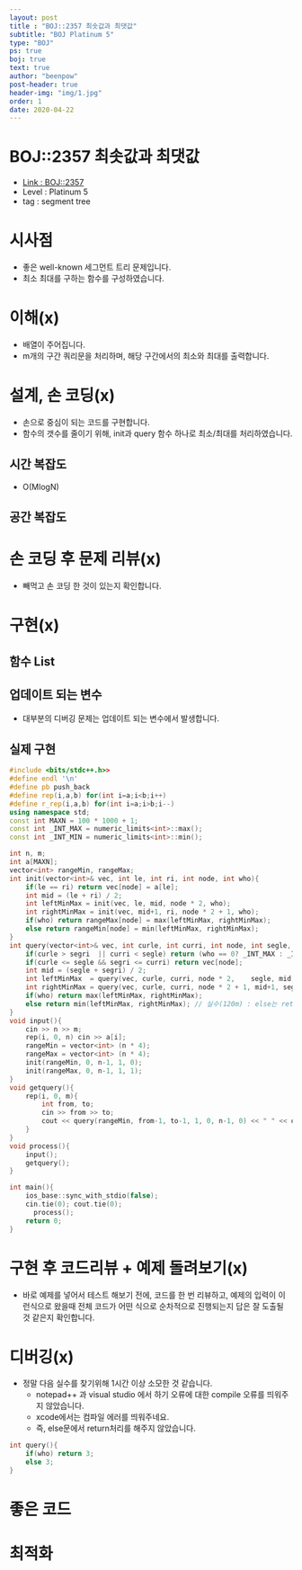 ```yaml
---
layout: post
title : "BOJ::2357 최솟값과 최댓값"
subtitle: "BOJ Platinum 5"
type: "BOJ"
ps: true
boj: true
text: true
author: "beenpow"
post-header: true
header-img: "img/1.jpg"
order: 1
date: 2020-04-22
---
```

# BOJ::2357 최솟값과 최댓값
- [Link : BOJ::2357](https://www.acmicpc.net/problem/2357)
- Level : Platinum 5
- tag : segment tree

# 시사점
- 좋은 well-known 세그먼트 트리 문제입니다.
- 최소 최대를 구하는 함수를 구성하였습니다.

# 이해(x)
- 배열이 주어집니다.
- m개의 구간 쿼리문을 처리하며, 해당 구간에서의 최소와 최대를 출력합니다.

# 설계, 손 코딩(x)
- 손으로 중심이 되는 코드를 구현합니다.
- 함수의 갯수를 줄이기 위해, init과 query 함수 하나로 최소/최대를 처리하였습니다.

## 시간 복잡도
- O(MlogN)

## 공간 복잡도

# 손 코딩 후 문제 리뷰(x)
- 빼먹고 손 코딩 한 것이 있는지 확인합니다.

# 구현(x)

## 함수 List 

## 업데이트 되는 변수
- 대부분의 디버깅 문제는 업데이트 되는 변수에서 발생합니다.

## 실제 구현 

```cpp
#include <bits/stdc++.h>>
#define endl '\n'
#define pb push_back
#define rep(i,a,b) for(int i=a;i<b;i++)
#define r_rep(i,a,b) for(int i=a;i>b;i--)
using namespace std;
const int MAXN = 100 * 1000 + 1;
const int _INT_MAX = numeric_limits<int>::max();
const int _INT_MIN = numeric_limits<int>::min();

int n, m;
int a[MAXN];
vector<int> rangeMin, rangeMax;
int init(vector<int>& vec, int le, int ri, int node, int who){
	if(le == ri) return vec[node] = a[le];
	int mid = (le + ri) / 2;
	int leftMinMax = init(vec, le, mid, node * 2, who);
	int rightMinMax = init(vec, mid+1, ri, node * 2 + 1, who);
	if(who) return rangeMax[node] = max(leftMinMax, rightMinMax);
	else return rangeMin[node] = min(leftMinMax, rightMinMax);
}
int query(vector<int>& vec, int curle, int curri, int node, int segle, int segri, int who){
	if(curle > segri  || curri < segle) return (who == 0? _INT_MAX : _INT_MIN);
	if(curle <= segle && segri <= curri) return vec[node];
	int mid = (segle + segri) / 2;
	int leftMinMax  = query(vec, curle, curri, node * 2,    segle, mid, who);
	int rightMinMax = query(vec, curle, curri, node * 2 + 1, mid+1, segri, who);
	if(who) return max(leftMinMax, rightMinMax);
	else return min(leftMinMax, rightMinMax); // 실수(120m) : else는 return안해도 컴파일 에러 안나네
}
void input(){
	cin >> n >> m;
	rep(i, 0, n) cin >> a[i];
	rangeMin = vector<int> (n * 4);
	rangeMax = vector<int> (n * 4);
	init(rangeMin, 0, n-1, 1, 0);
	init(rangeMax, 0, n-1, 1, 1);
}
void getquery(){
	rep(i, 0, m){
		int from, to;
		cin >> from >> to;
		cout << query(rangeMin, from-1, to-1, 1, 0, n-1, 0) << " " << query(rangeMax, from-1, to-1, 1, 0, n-1, 1) << endl;
	}
}
void process(){
	input();
	getquery();
}

int main(){
    ios_base::sync_with_stdio(false);
    cin.tie(0); cout.tie(0);
	  process();
    return 0;
}
```


# 구현 후 코드리뷰 + 예제 돌려보기(x)
- 바로 예제를 넣어서 테스트 해보기 전에, 코드를 한 번 리뷰하고, 예제의 입력이 이런식으로 왔을때
  전체 코드가 어떤 식으로 순차적으로 진행되는지 답은 잘 도출될 것 같은지 확인합니다.

# 디버깅(x)
- 정말 다음 실수를 찾기위해 1시간 이상 소모한 것 같습니다.
  - notepad++ 과 visual studio 에서 하기 오류에 대한 compile 오류를 띄워주지 않았습니다.
  - xcode에서는 컴파일 에러를 띄워주네요.
  - 즉, else문에서 return처리를 해주지 않았습니다.
```cpp
int query(){
    if(who) return 3;
    else 3;
}
```

# 좋은 코드

# 최적화
